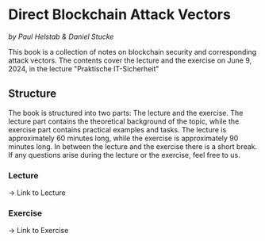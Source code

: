 # Direct Blockchain Attack Vectors
*by Paul Helstab & Daniel Stucke*

This book is a collection of notes on blockchain security and corresponding attack vectors. The contents cover the lecture and the exercise on June 9, 2024, in the lecture "Praktische IT-Sicherheit"

## Structure
The book is structured into two parts: The lecture and the exercise. The lecture part contains the theoretical background of the topic, while the exercise part contains practical examples and tasks. The lecture is approximately 60 minutes long, while the exercise is approximately 90 minutes long. In between the lecture and the exercise there is a short break. If any questions arise during the lecture or the exercise, feel free to us.

### Lecture
-> Link to Lecture

### Exercise
-> Link to Exercise